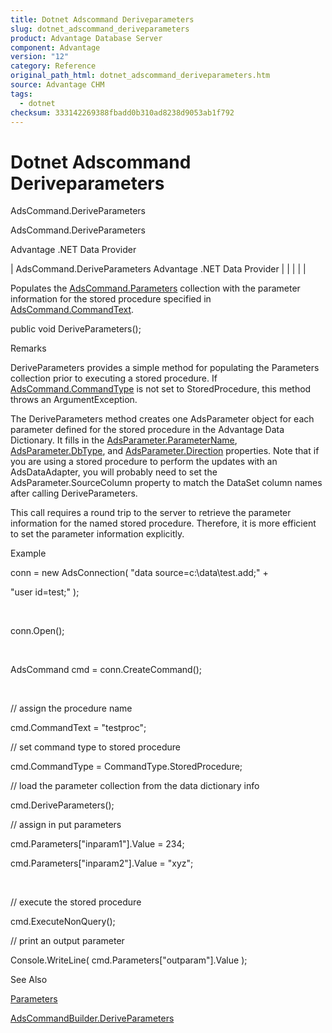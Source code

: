 ```yaml
---
title: Dotnet Adscommand Deriveparameters
slug: dotnet_adscommand_deriveparameters
product: Advantage Database Server
component: Advantage
version: "12"
category: Reference
original_path_html: dotnet_adscommand_deriveparameters.htm
source: Advantage CHM
tags:
  - dotnet
checksum: 333142269388fbadd0b310ad8238d9053ab1f792
---
```


# Dotnet Adscommand Deriveparameters

AdsCommand.DeriveParameters

AdsCommand.DeriveParameters

Advantage .NET Data Provider

| AdsCommand.DeriveParameters  Advantage .NET Data Provider |  |  |  |  |

Populates the [AdsCommand.Parameters](dotnet_adscommand_parameters.md) collection with the parameter information for the stored procedure specified in [AdsCommand.CommandText](dotnet_adscommand_commandtext.md).

public void DeriveParameters();

Remarks

DeriveParameters provides a simple method for populating the Parameters collection prior to executing a stored procedure. If [AdsCommand.CommandType](dotnet_adscommand_commandtype.md) is not set to StoredProcedure, this method throws an ArgumentException.

The DeriveParameters method creates one AdsParameter object for each parameter defined for the stored procedure in the Advantage Data Dictionary. It fills in the [AdsParameter.ParameterName](dotnet_adsparameter_parametername.md), [AdsParameter.DbType](dotnet_adsparameter_dbtype.md), and [AdsParameter.Direction](dotnet_adsparameter_direction.md) properties. Note that if you are using a stored procedure to perform the updates with an AdsDataAdapter, you will probably need to set the AdsParameter.SourceColumn property to match the DataSet column names after calling DeriveParameters.

This call requires a round trip to the server to retrieve the parameter information for the named stored procedure. Therefore, it is more efficient to set the parameter information explicitly.

Example

conn = new AdsConnection( "data source=c:\\data\\test.add;" +

"user id=test;" );

 

conn.Open();

 

AdsCommand cmd = conn.CreateCommand();

 

// assign the procedure name

cmd.CommandText = "testproc";

// set command type to stored procedure

cmd.CommandType = CommandType.StoredProcedure;

// load the parameter collection from the data dictionary info

cmd.DeriveParameters();

// assign in put parameters

cmd.Parameters["inparam1"].Value = 234;

cmd.Parameters["inparam2"].Value = "xyz";

 

// execute the stored procedure

cmd.ExecuteNonQuery();

// print an output parameter

Console.WriteLine( cmd.Parameters["outparam"].Value );

See Also

[Parameters](dotnet_adscommand_parameters.md)

[AdsCommandBuilder.DeriveParameters](dotnet_adscommandbuilder_deriveparameters.md)
